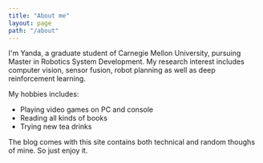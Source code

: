 ```yaml
---
title: "About me"
layout: page
path: "/about"
---
```


I'm Yanda, a graduate student of Carnegie Mellon University, pursuing Master in Robotics System Development. My research interest includes computer vision, sensor fusion, robot planning as well as deep reinforcement learning.

My hobbies includes:

- Playing video games on PC and console
- Reading all kinds of books
- Trying new tea drinks

The blog comes with this site contains both technical and random thoughs of mine. So just enjoy it.